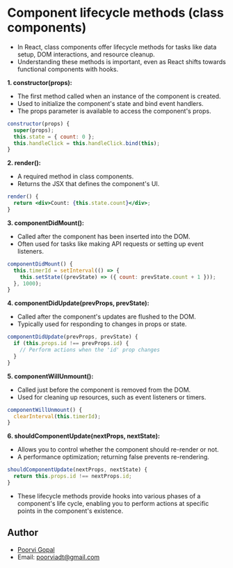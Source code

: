 # Component lifecycle methods (class components)

- In React, class components offer lifecycle methods for tasks like data setup, DOM interactions, and resource cleanup. 
- Understanding these methods is important, even as React shifts towards functional components with hooks.

**1. constructor(props):**

- The first method called when an instance of the component is created.
- Used to initialize the component's state and bind event handlers.
- The props parameter is available to access the component's props.

```jsx
constructor(props) {
  super(props);
  this.state = { count: 0 };
  this.handleClick = this.handleClick.bind(this);
}
```

**2. render():**

- A required method in class components.
- Returns the JSX that defines the component's UI.

```jsx
render() {
  return <div>Count: {this.state.count}</div>;
}
```
**3. componentDidMount():**

- Called after the component has been inserted into the DOM.
- Often used for tasks like making API requests or setting up event listeners.

```jsx
componentDidMount() {
  this.timerId = setInterval(() => {
    this.setState((prevState) => ({ count: prevState.count + 1 }));
  }, 1000);
}
```

**4. componentDidUpdate(prevProps, prevState):**

- Called after the component's updates are flushed to the DOM.
- Typically used for responding to changes in props or state.

```jsx
componentDidUpdate(prevProps, prevState) {
  if (this.props.id !== prevProps.id) {
    // Perform actions when the 'id' prop changes
  }
}
```

**5. componentWillUnmount():**

- Called just before the component is removed from the DOM.
- Used for cleaning up resources, such as event listeners or timers.

```jsx
componentWillUnmount() {
  clearInterval(this.timerId);
}
```

**6. shouldComponentUpdate(nextProps, nextState):**

- Allows you to control whether the component should re-render or not.
- A performance optimization; returning false prevents re-rendering.

```jsx
shouldComponentUpdate(nextProps, nextState) {
  return this.props.id !== nextProps.id;
}
```

- These lifecycle methods provide hooks into various phases of a component's life cycle, enabling you to perform actions at specific points in the component's existence.

## Author

- [Poorvi Gopal](https://github.com/PoorviGopal)
- Email: poorviadt@gmail.com
